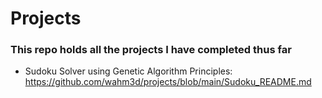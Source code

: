 # Projects
### This repo holds all the projects I have completed thus far 

* Sudoku Solver using Genetic Algorithm Principles: 
https://github.com/wahm3d/projects/blob/main/Sudoku_README.md



